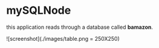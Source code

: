 # mySQLNode
this application reads through a database called **bamazon**.

![screenshot](./images/table.png = 250X250) 
